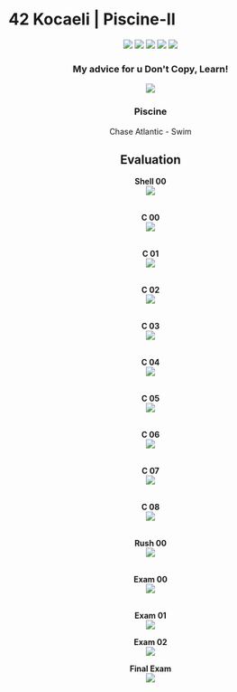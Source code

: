 # 42 Kocaeli | Piscine-II

<p align="center">
    <img src="https://img.shields.io/github/languages/count/fleizean/42-Kocaeli-Piscine?style=for-the-badge"/>
    <img src="https://img.shields.io/github/last-commit/fleizean/42-Kocaeli-Piscine?style=for-the-badge"/>
    <img src="https://img.shields.io/github/forks/fleizean/42-Kocaeli-Piscine?style=for-the-badge"/>
    <img src="https://img.shields.io/github/followers/fleizean?style=for-the-badge"/>
    <img src="https://img.shields.io/github/watchers/fleizean/42-Kocaeli-Piscine?style=for-the-badge"/>
</p>

<h3 align="center">
  My advice for u Don't Copy, Learn!
</h3>

<p align="center">
    <img src="https://badge42.vercel.app/api/v2/cl13ejq4y000909mke5sxpjan/stats?cursusId=9&coalitionId=233"/>
</p>

<h3 align="center">
  Piscine
</h3>

<p align="center">
    Chase Atlantic - Swim
</p>

<h2 align="center">
  Evaluation
</h2>

<p align="center">
  <span style="font-weight: bold;">Shell 00</span><br>
  <img src="https://badge42.vercel.app/api/v2/cl13ejq4y000909mke5sxpjan/project/2414405"/><br><br>
</p>

<p align="center">
  <span style="font-weight: bold;">C 00</span><br>
  <img src="https://badge42.vercel.app/api/v2/cl13ejq4y000909mke5sxpjan/project/2423034"/><br><br>
</p>

<p align="center">
  <span style="font-weight: bold;">C 01</span><br>
  <img src="https://badge42.vercel.app/api/v2/cl13ejq4y000909mke5sxpjan/project/2423034"/><br><br>
</p>
<p align="center">  
  <span style="font-weight: bold;">C 02</span><br>
  <img src="https://badge42.vercel.app/api/v2/cl13ejq4y000909mke5sxpjan/project/2426766"/><br><br>
</p>
<p align="center">  
  <span style="font-weight: bold;">C 03</span><br>
  <img src="https://badge42.vercel.app/api/v2/cl13ejq4y000909mke5sxpjan/project/2433034"/><br><br>
</p>
<p align="center">  
  <span style="font-weight: bold;">C 04</span><br>
  <img src="https://badge42.vercel.app/api/v2/cl13ejq4y000909mke5sxpjan/project/2433034"/><br><br>
</p>
<p align="center">  
  <span style="font-weight: bold;">C 05</span><br>
  <img src="https://badge42.vercel.app/api/v2/cl13ejq4y000909mke5sxpjan/project/2433034"/><br><br>
</p>
<p align="center">  
  <span style="font-weight: bold;">C 06</span><br>
  <img src="https://badge42.vercel.app/api/v2/cl13ejq4y000909mke5sxpjan/project/2433034"/><br><br>
</p>
<p align="center">  
  <span style="font-weight: bold;">C 07</span><br>
  <img src="https://badge42.vercel.app/api/v2/cl13ejq4y000909mke5sxpjan/project/2439470"/><br><br>
</p>
<p align="center">  
  <span style="font-weight: bold;">C 08</span><br>
  <img src="https://badge42.vercel.app/api/v2/cl13ejq4y000909mke5sxpjan/project/2439470"/><br><br>
</p>
<p align="center">  
  <span style="font-weight: bold;">Rush 00</span><br>
  <img src="https://badge42.vercel.app/api/v2/cl13ejq4y000909mke5sxpjan/project/2420734"/><br><br>
</p>  

<p align="center">  
  <span style="font-weight: bold;">Exam 00</span><br>
  <img src="https://badge42.vercel.app/api/v2/cl13ejq4y000909mke5sxpjan/project/2418661"/><br><br>
</p>
<p align="center">  
  <span style="font-weight: bold;">Exam 01</span><br>
  <img src="https://badge42.vercel.app/api/v2/cl13ejq4y000909mke5sxpjan/project/2428380"/>
</p>
<p align="center">  
  <span style="font-weight: bold;">Exam 02</span><br>
  <img src="https://badge42.vercel.app/api/v2/cl13ejq4y000909mke5sxpjan/project/2434890"/>
</p>
<p align="center">  
  <span style="font-weight: bold;">Final Exam</span><br>
  <img src="https://badge42.vercel.app/api/v2/cl13ejq4y000909mke5sxpjan/project/2434890"/>
</p>
